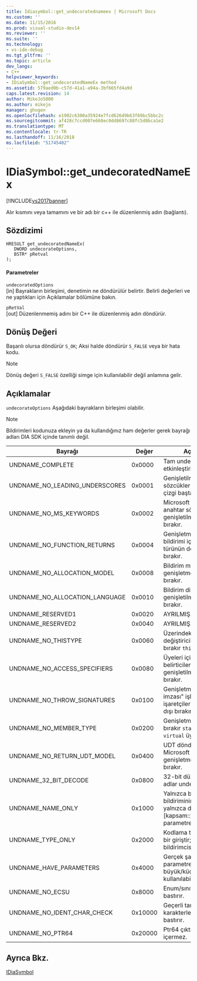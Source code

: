 ```yaml
---
title: Idiasymbol::get_undecoratednameex | Microsoft Docs
ms.custom: ''
ms.date: 11/15/2016
ms.prod: visual-studio-dev14
ms.reviewer: ''
ms.suite: ''
ms.technology:
- vs-ide-debug
ms.tgt_pltfrm: ''
ms.topic: article
dev_langs:
- C++
helpviewer_keywords:
- IDiaSymbol::get_undecoratedNameEx method
ms.assetid: 579aed0b-c57d-41a1-a94a-3bf665fd4a9d
caps.latest.revision: 14
author: MikeJo5000
ms.author: mikejo
manager: ghogen
ms.openlocfilehash: e1902c6300a35924e7fcd626d9b63f69bc5bbc2c
ms.sourcegitcommit: af428c7ccd007e668ec0dd8697c88fc5d8bca1e2
ms.translationtype: MT
ms.contentlocale: tr-TR
ms.lasthandoff: 11/16/2018
ms.locfileid: "51745402"
---
```

# <a name="idiasymbolgetundecoratednameex"></a>IDiaSymbol::get_undecoratedNameEx
[!INCLUDE[vs2017banner](../../includes/vs2017banner.md)]

Alır kısmını veya tamamını ve bir adı bir c++ ile düzenlenmiş adın (bağlantı).  
  
## <a name="syntax"></a>Sözdizimi  
  
```cpp#  
HRESULT get_undecoratedNameEx(   
   DWORD undecorateOptions,  
   BSTR* pRetval  
);  
```  
  
#### <a name="parameters"></a>Parametreler  
 `undecoratedOptions`  
 [in] Bayrakların birleşimi, denetimin ne döndürülür belirtir. Belirli değerleri ve ne yaptıkları için Açıklamalar bölümüne bakın.  
  
 `pRetVal`  
 [out] Düzenlenmemiş adını bir C++ ile düzenlenmiş adın döndürür.  
  
## <a name="return-value"></a>Dönüş Değeri  
 Başarılı olursa döndürür `S_OK`; Aksi halde döndürür `S_FALSE` veya bir hata kodu.  
  
> [!NOTE]
>  Dönüş değeri `S_FALSE` özelliği simge için kullanılabilir değil anlamına gelir.  
  
## <a name="remarks"></a>Açıklamalar  
 `undecorateOptions` Aşağıdaki bayrakların birleşimi olabilir.  
  
> [!NOTE]
>  Bildirimleri kodunuza ekleyin ya da kullandığınız ham değerler gerek bayrağı adları DIA SDK içinde tanımlı değil.  
  
|Bayrağı|Değer|Açıklama|  
|----------|-----------|-----------------|  
|UNDNAME_COMPLETE|0x0000|Tam undecoration etkinleştirir.|  
|UNDNAME_NO_LEADING_UNDERSCORES|0x0001|Genişletilmiş anahtar sözcükler Microsoft alt çizgi baştaki kaldırır.|  
|UNDNAME_NO_MS_KEYWORDS|0x0002|Microsoft genişletilmiş anahtar sözcükleri genişletilmesi devre dışı bırakır.|  
|UNDNAME_NO_FUNCTION_RETURNS|0x0004|Genişletme birincil bildirimi için dönüş türünün devre dışı bırakır.|  
|UNDNAME_NO_ALLOCATION_MODEL|0x0008|Bildirim modelinin genişletme devre dışı bırakır.|  
|UNDNAME_NO_ALLOCATION_LANGUAGE|0x0010|Bildirim dil tanımlayıcısı genişletilmesi devre dışı bırakır.|  
|UNDNAME_RESERVED1|0x0020|AYRILMIŞ.|  
|UNDNAME_RESERVED2|0x0040|AYRILMIŞ.|  
|UNDNAME_NO_THISTYPE|0x0060|Üzerindeki tüm değiştiricilere devre dışı bırakır `this` türü.|  
|UNDNAME_NO_ACCESS_SPECIFIERS|0x0080|Üyeleri için erişim belirticileri genişletilmesi devre dışı bırakır.|  
|UNDNAME_NO_THROW_SIGNATURES|0x0100|Genişletme "throw-imzası" işlevleri ve işlev işaretçileri için devre dışı bırakır.|  
|UNDNAME_NO_MEMBER_TYPE|0x0200|Genişletme, devre dışı bırakır `static` veya `virtual` üyeleri.|  
|UNDNAME_NO_RETURN_UDT_MODEL|0x0400|UDT döndüren için Microsoft modelinin genişletme devre dışı bırakır.|  
|UNDNAME_32_BIT_DECODE|0x0800|32-bit düzenlenmiş adlar undecorates.|  
|UNDNAME_NAME_ONLY|0x1000|Yalnızca birincil bildiriminin adı alır; yalnızca döndürür [kapsam::] adı.  Şablon parametreleri genişletir.|  
|UNDNAME_TYPE_ONLY|0x2000|Kodlama türü yalnızca bir giriştir; bir soyut bildirimcisi oluşturur.|  
|UNDNAME_HAVE_PARAMETERS|0x4000|Gerçek şablon parametreleri büyük/küçük harf kullanılabilir.|  
|UNDNAME_NO_ECSU|0x8000|Enum/sınıf/yapı/birleşim bastırır.|  
|UNDNAME_NO_IDENT_CHAR_CHECK|0x10000|Geçerli tanımlayıcı karakterler için onay bastırır.|  
|UNDNAME_NO_PTR64|0x20000|Ptr64 çıktısında içermez.|  
  
## <a name="see-also"></a>Ayrıca Bkz.  
 [IDiaSymbol](../../debugger/debug-interface-access/idiasymbol.md)



